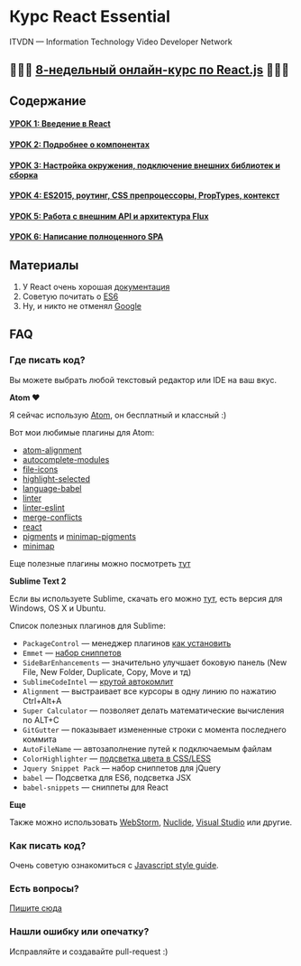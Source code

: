 # Курс React Essential

ITVDN — Information Technology Video Developer Network

## 🎉🎉🎉  [8-недельный онлайн-курс по React.js](http://goo.gl/h0bMKF)  🎉🎉🎉

## Содержание

#### [УРОК 1: Введение в React](/01-introduction-to-react)
#### [УРОК 2: Подробнее о компонентах](/02-deep-in-components)
#### [УРОК 3: Настройка окружения, подключение внешних библиотек и сборка](/03-environment)
#### [УРОК 4: ES2015, роутинг, CSS препроцессоры, PropTypes, контекст](/04-routing-and-es6)
#### [УРОК 5: Работа с внешним API и архитектура Flux](/05-flux)
#### [УРОК 6: Написание полноценного SPA](/06-real-world)

## Материалы

1. У React очень хорошая [документация](http://facebook.github.io/react/docs/getting-started.html)
2. Советую почитать о [ES6](https://github.com/lukehoban/es6features#readme)
3. Ну, и никто не отменял [Google](https://www.google.com.ua/)

## FAQ

### Где писать код?

Вы можете выбрать любой текстовый редактор или IDE на ваш вкус. 

**Atom ♥️**

Я сейчас использую [Atom](https://atom.io/), он бесплатный и классный :) 

Вот мои любимые плагины для Atom:

 - [atom-alignment](https://atom.io/packages/atom-alignment)
 - [autocomplete-modules](https://atom.io/packages/autocomplete-modules)
 - [file-icons](https://atom.io/packages/file-icons)
 - [highlight-selected](https://atom.io/packages/highlight-selected)
 - [language-babel](https://atom.io/packages/language-babel)
 - [linter](https://atom.io/packages/linter)
 - [linter-eslint](https://atom.io/packages/linter-eslint)
 - [merge-conflicts](https://atom.io/packages/merge-conflicts)
 - [react](https://atom.io/packages/react)
 - [pigments](https://atom.io/packages/pigments) и [minimap-pigments](https://atom.io/packages/minimap-pigments)
 - [minimap](https://atom.io/packages/minimap)

Еще полезные плагины можно посмотреть [тут](https://github.com/krambertech/react-essential-course/issues/15)

**Sublime Text 2**

Если вы используете Sublime, скачать его можно [тут](http://www.sublimetext.com/3), есть версия для Windows, OS X и Ubuntu.

Список полезных плагинов для Sublime:

 - ```PackageControl``` — менеджер плагинов [как установить](https://packagecontrol.io/installation)
 - ```Emmet``` — [набор сниппетов](https://packagecontrol.io/packages/Emmet)
 - ```SideBarEnhancements``` — значительно улучшает боковую панель (New File, New Folder, Duplicate, Copy, Move и тд)
 - ```SublimeCodeIntel``` — [крутой автокомлит](http://sublimecodeintel.github.io/SublimeCodeIntel/)
 - ```Alignment``` — выстраивает все курсоры в одну линию по нажатию Ctrl+Alt+A
 - ```Super Calculator``` — позволяет делать математические вычисления по ALT+C
 - ```GitGutter``` — показывает измененные строки с момента последнего коммита
 - ```AutoFileName``` — автозаполнение путей к подключаемым файлам
 - ```ColorHighlighter``` — [подсветка цвета в CSS/LESS](https://github.com/Monnoroch/ColorHighlighter)
 - ```Jquery Snippet Pack``` — набор сниппетов для jQuery
 - ```babel``` — Подсветка для ES6, подсветка JSX
 - ```babel-snippets``` — сниппеты для React

**Еще**

Также можно использовать [WebStorm](https://www.jetbrains.com/webstorm/), [Nuclide](http://nuclide.io/), [Visual Studio](https://www.visualstudio.com/) или другие.

### Как писать код?

Очень советую ознакомиться с [Javascript style guide](https://github.com/airbnb/javascript).

### Есть вопросы?

[Пишите сюда](https://github.com/krambertech/react-essential-course/issues/new)

### Нашли ошибку или опечатку?

Исправляйте и создавайте pull-request :)
